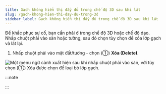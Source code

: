 ```yaml
---
title: Gạch không hiển thị đầy đủ trong chế độ 3D sau khi lát
slug: /gach-khong-hien-thi-day-du-trong-3d
sidebar_label: Gạch không hiển thị đầy đủ trong chế độ 3D sau khi lát
---
```


Để khắc phục sự cố, bạn cần phải ở trong chế độ 3D hoặc chế độ dạo. Nhấp chuột phải vào sàn hoặc tường, sau đó chọn tùy chọn để xóa lớp gạch và lát lại.

1. Nhấp chuột phải vào mặt đất/tường - chọn (①) **Xóa (Delete)**.

![Một menu ngữ cảnh xuất hiện sau khi nhấp chuột phải vào sàn, với tùy chọn (①) Xóa được chọn để loại bỏ lớp gạch.](https://storage.googleapis.com/jegavn_kb/image_jegavn/651.1.jpg)

:::note

:::